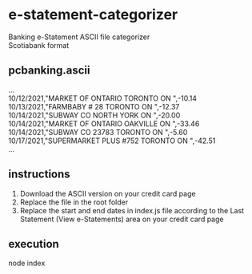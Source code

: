 # e-statement-categorizer
Banking e-Statement ASCII file categorizer  
Scotiabank format  
  
  ## pcbanking.ascii
  ...  
10/12/2021,"MARKET OF ONTARIO        TORONTO      ON ",-10.14  
10/13/2021,"FARMBABY # 28            TORONTO      ON ",-12.37  
10/14/2021,"SUBWAY CO                NORTH YORK   ON ",-20.00  
10/14/2021,"MARKET OF ONTARIO        OAKVILLE     ON ",-33.46  
10/14/2021,"SUBWAY CO 23783          TORONTO      ON ",-5.60  
10/17/2021,"SUPERMARKET PLUS #752    TORONTO      ON ",-42.51  
...  

## instructions
1. Download the ASCII version on your credit card page
2. Replace the file in the root folder
3. Replace the start and end dates in index.js file according to the Last Statement (View e-Statements) area on your credit card page

## execution
node index

